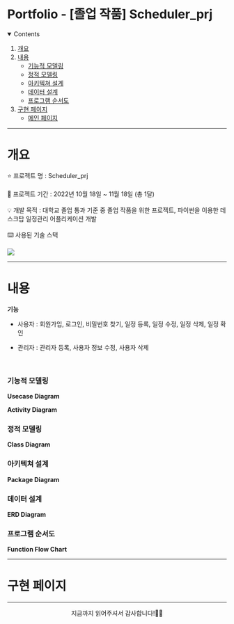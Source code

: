# Portfolio - [졸업 작품] Scheduler_prj

<details open="open">
  <summary>Contents</summary>
  <ol>
    <li>
      <a href="#개요">개요</a>
    </li>
    <li>
      <a href="#내용">내용</a>
      <ul>
        <li><a href="#func">기능적 모델링</a></li>
        <li><a href="#object">정적 모델링</a></li>
        <li><a href="#archi">아키텍쳐 설계</a></li>
        <li><a href="#data">데이터 설계</a></li>
        <li><a href="#flow">프로그램 순서도</a></li>
      </ul>
    </li>
    <li><a href="#구현-페이지">구현 페이지</a>
      <ul>
        <li><a href="#main">메인 페이지</a></li>
      </ul>
    </li>
  </ol>
</details>

---

# 개요
⭐ 프로젝트 명 : Scheduler_prj<br><br>
🚩 프로젝트 기간 : 2022년 10월 18일 ~ 11월 18일 (총 1달)<br><br>
💡 개발 목적 : 대학교 졸업 통과 기준 중 졸업 작품을 위한 프로젝트, 파이썬을 이용한 데스크탑 일정관리 어플리케이션 개발<br><br>
⌨️ 사용된 기술 스택<br><br>
<img src="https://img.shields.io/badge/Python-3776AB?style=for-the-badge&logo=python&logoColor=white">

---

# 내용
**기능**
* 사용자 : 회원가입, 로그인, 비밀번호 찾기, 일정 등록, 일정 수정, 일정 삭제, 일정 확인<br>

* 관리자 : 관리자 등록, 사용자 정보 수정, 사용자 삭제<br>

<br>

<h3 id="func">기능적 모델링</h3>

**Usecase Diagram**


**Activity Diagram**


<h3 id="object">정적 모델링</h3>

**Class Diagram**


<h3 id="archi">아키텍쳐 설계</h3>

**Package Diagram**


<h3 id="data">데이터 설계</h3>

**ERD Diagram**


<h3 id="flow">프로그램 순서도</h3>

**Function Flow Chart**

---

# 구현 페이지


---

<p align = "center">
지금까지 읽어주셔서 감사합니다!🙇‍♀️
</p>
